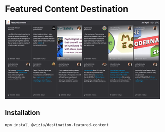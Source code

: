 # Featured Content Destination

![Featured Content](img/featured-content.png)

## Installation

`npm install @vizia/destination-featured-content`
